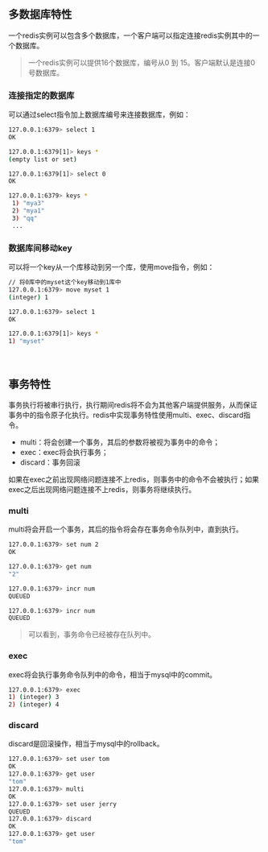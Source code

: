 ## 多数据库特性

一个redis实例可以包含多个数据库，一个客户端可以指定连接redis实例其中的一个数据库。

> 一个redis实例可以提供16个数据库，编号从0 到 15。客户端默认是连接0号数据库。



### 连接指定的数据库

可以通过select指令加上数据库编号来连接数据库，例如：

```bash
127.0.0.1:6379> select 1
OK

127.0.0.1:6379[1]> keys *
(empty list or set)

127.0.0.1:6379[1]> select 0
OK

127.0.0.1:6379> keys *
 1) "mya3"
 2) "mya1"
 3) "qq"
 ...
```





### 数据库间移动key

可以将一个key从一个库移动到另一个库，使用move指令，例如：

```bash
// 将0库中的myset这个key移动到1库中
127.0.0.1:6379> move myset 1
(integer) 1

127.0.0.1:6379> select 1
OK

127.0.0.1:6379[1]> keys *
1) "myset"
```

<br>



## 事务特性

事务执行将被串行执行，执行期间redis将不会为其他客户端提供服务，从而保证事务中的指令原子化执行。redis中实现事务特性使用multi、exec、discard指令。

- multi：将会创建一个事务，其后的参数将被视为事务中的命令；
- exec：exec将会执行事务；
- discard：事务回滚



如果在exec之前出现网络问题连接不上redis，则事务中的命令不会被执行；如果exec之后出现网络问题连接不上redis，则事务将继续执行。

### multi

multi将会开启一个事务，其后的指令将会存在事务命令队列中，直到执行。

```bash
127.0.0.1:6379> set num 2
OK

127.0.0.1:6379> get num
"2"

127.0.0.1:6379> incr num
QUEUED

127.0.0.1:6379> incr num
QUEUED
```



>  可以看到，事务命令已经被存在队列中。



### exec

exec将会执行事务命令队列中的命令，相当于mysql中的commit。

```bash
127.0.0.1:6379> exec 
1) (integer) 3
2) (integer) 4
```



### discard

discard是回滚操作，相当于mysql中的rollback。

```bash
127.0.0.1:6379> set user tom
OK
127.0.0.1:6379> get user
"tom"
127.0.0.1:6379> multi
OK
127.0.0.1:6379> set user jerry
QUEUED
127.0.0.1:6379> discard
OK
127.0.0.1:6379> get user
"tom"
```

